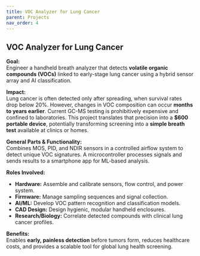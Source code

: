 ```yaml
---
title: VOC Analyzer for Lung Cancer
parent: Projects
nav_order: 4
---
```


## VOC Analyzer for Lung Cancer

**Goal:**  
Engineer a handheld breath analyzer that detects **volatile organic compounds (VOCs)** linked to early-stage lung cancer using a hybrid sensor array and AI classification.

**Impact:**  
Lung cancer is often detected only after spreading, when survival rates drop below 20%. However, changes in VOC composition can occur **months to years earlier**. Current GC-MS testing is prohibitively expensive and confined to laboratories. This project translates that precision into a **$600 portable device**, potentially transforming screening into a **simple breath test** available at clinics or homes.

**General Parts & Functionality:**  
Combines MOS, PID, and NDIR sensors in a controlled airflow system to detect unique VOC signatures. A microcontroller processes signals and sends results to a smartphone app for ML-based analysis.

**Roles Involved:**  
- **Hardware:** Assemble and calibrate sensors, flow control, and power system.  
- **Firmware:** Manage sampling sequences and signal collection.  
- **AI/ML:** Develop VOC pattern recognition and classification models.  
- **CAD Design:** Design hygienic, modular handheld enclosures.  
- **Research/Biology:** Correlate detected compounds with clinical lung cancer profiles.

**Benefits:**  
Enables **early, painless detection** before tumors form, reduces healthcare costs, and provides a scalable tool for global lung health screening.
